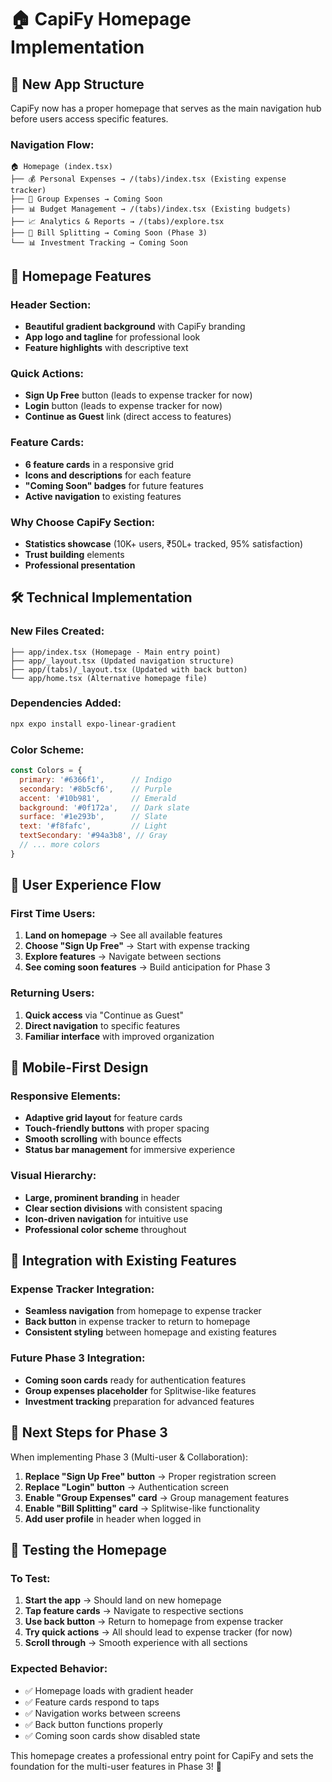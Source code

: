 # 🏠 CapiFy Homepage Implementation

## 📱 **New App Structure**

CapiFy now has a proper homepage that serves as the main navigation hub before users access specific features.

### **Navigation Flow:**
```
🏠 Homepage (index.tsx)
├── 💰 Personal Expenses → /(tabs)/index.tsx (Existing expense tracker)
├── 👥 Group Expenses → Coming Soon
├── 📊 Budget Management → /(tabs)/index.tsx (Existing budgets)
├── 📈 Analytics & Reports → /(tabs)/explore.tsx
├── 🧾 Bill Splitting → Coming Soon (Phase 3)
└── 📊 Investment Tracking → Coming Soon
```

## 🎨 **Homepage Features**

### **Header Section:**
- **Beautiful gradient background** with CapiFy branding
- **App logo and tagline** for professional look
- **Feature highlights** with descriptive text

### **Quick Actions:**
- **Sign Up Free** button (leads to expense tracker for now)
- **Login** button (leads to expense tracker for now)
- **Continue as Guest** link (direct access to features)

### **Feature Cards:**
- **6 feature cards** in a responsive grid
- **Icons and descriptions** for each feature
- **"Coming Soon" badges** for future features
- **Active navigation** to existing features

### **Why Choose CapiFy Section:**
- **Statistics showcase** (10K+ users, ₹50L+ tracked, 95% satisfaction)
- **Trust building** elements
- **Professional presentation**

## 🛠️ **Technical Implementation**

### **New Files Created:**
```
├── app/index.tsx (Homepage - Main entry point)
├── app/_layout.tsx (Updated navigation structure)
├── app/(tabs)/_layout.tsx (Updated with back button)
└── app/home.tsx (Alternative homepage file)
```

### **Dependencies Added:**
```bash
npx expo install expo-linear-gradient
```

### **Color Scheme:**
```javascript
const Colors = {
  primary: '#6366f1',      // Indigo
  secondary: '#8b5cf6',    // Purple
  accent: '#10b981',       // Emerald
  background: '#0f172a',   // Dark slate
  surface: '#1e293b',      // Slate
  text: '#f8fafc',         // Light
  textSecondary: '#94a3b8', // Gray
  // ... more colors
}
```

## 🚀 **User Experience Flow**

### **First Time Users:**
1. **Land on homepage** → See all available features
2. **Choose "Sign Up Free"** → Start with expense tracking
3. **Explore features** → Navigate between sections
4. **See coming soon features** → Build anticipation for Phase 3

### **Returning Users:**
1. **Quick access** via "Continue as Guest"
2. **Direct navigation** to specific features
3. **Familiar interface** with improved organization

## 📱 **Mobile-First Design**

### **Responsive Elements:**
- **Adaptive grid layout** for feature cards
- **Touch-friendly buttons** with proper spacing
- **Smooth scrolling** with bounce effects
- **Status bar management** for immersive experience

### **Visual Hierarchy:**
- **Large, prominent branding** in header
- **Clear section divisions** with consistent spacing
- **Icon-driven navigation** for intuitive use
- **Professional color scheme** throughout

## 🔄 **Integration with Existing Features**

### **Expense Tracker Integration:**
- **Seamless navigation** from homepage to expense tracker
- **Back button** in expense tracker to return to homepage
- **Consistent styling** between homepage and existing features

### **Future Phase 3 Integration:**
- **Coming soon cards** ready for authentication features
- **Group expenses placeholder** for Splitwise-like features
- **Investment tracking** preparation for advanced features

## 🎯 **Next Steps for Phase 3**

When implementing Phase 3 (Multi-user & Collaboration):

1. **Replace "Sign Up Free" button** → Proper registration screen
2. **Replace "Login" button** → Authentication screen
3. **Enable "Group Expenses" card** → Group management features
4. **Enable "Bill Splitting" card** → Splitwise-like functionality
5. **Add user profile** in header when logged in

## 🧪 **Testing the Homepage**

### **To Test:**
1. **Start the app** → Should land on new homepage
2. **Tap feature cards** → Navigate to respective sections
3. **Use back button** → Return to homepage from expense tracker
4. **Try quick actions** → All should lead to expense tracker (for now)
5. **Scroll through** → Smooth experience with all sections

### **Expected Behavior:**
- ✅ Homepage loads with gradient header
- ✅ Feature cards respond to taps
- ✅ Navigation works between screens
- ✅ Back button functions properly
- ✅ Coming soon cards show disabled state

This homepage creates a professional entry point for CapiFy and sets the foundation for the multi-user features in Phase 3! 🚀
